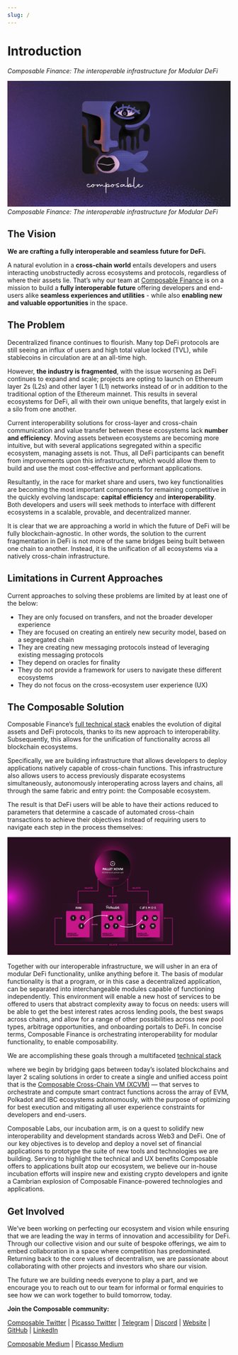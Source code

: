 ```yaml
---
slug: /
---
```



# Introduction

*Composable Finance: The interoperable infrastructure for Modular DeFi*


![composable_finance](./composable-face-banner.png)
*Composable Finance: The interoperable infrastructure for Modular DeFi*

## The Vision

**We are crafting a fully interoperable and seamless future for DeFi.**

A natural evolution in a **cross-chain world** entails developers and users interacting unobstructedly across 
ecosystems and protocols, regardless of where their assets lie. That’s why our team at 
[Composable Finance](https://www.composable.finance/) 
is on a mission to build a **fully interoperable future** offering developers and end-users alike 
**seamless experiences and utilities** - while also **enabling new and valuable opportunities** in the space.

## The Problem

Decentralized finance continues to flourish. Many top DeFi protocols are still seeing an influx of users and high total 
value locked (TVL), while stablecoins in circulation are at an all-time high. 

However, **the industry is fragmented**, with the issue worsening as DeFi continues to expand and scale; projects are 
opting to launch on Ethereum layer 2s (L2s) and other layer 1 (L1) networks instead of or in addition to the 
traditional option of the Ethereum mainnet. This results in several ecosystems for DeFi, all with their own unique 
benefits, that largely exist in a silo from one another. 

Current interoperability solutions for cross-layer and cross-chain communication and value transfer between these 
ecosystems lack **number and efficiency**. Moving assets between ecosystems are becoming more intuitive, but with 
several applications segregated within a specific ecosystem, managing assets is not. Thus, all DeFi participants can 
benefit from improvements upon this infrastructure, which would allow them to build and use the most cost-effective 
and performant applications.

Resultantly, in the race for market share and users, two key functionalities are becoming the most important components
for remaining competitive in the quickly evolving landscape: **capital efficiency** and **interoperability**. 
Both developers and users will seek methods to interface with different ecosystems in a scalable, provable, 
and decentralized manner.

It is clear that we are approaching a world in which the future of DeFi will be fully blockchain-agnostic. 
In other words, the solution to the current fragmentation in DeFi is not more of the same bridges being built between 
one chain to another. Instead, it is the unification of all ecosystems via a natively cross-chain infrastructure.

## Limitations in Current Approaches

Current approaches to solving these problems are limited by at least one of the below:

* They are only focused on transfers, and not the broader developer experience
* They are focused on creating an entirely new security model, based on a segregated chain
* They are creating new messaging protocols instead of leveraging existing messaging protocols
* They depend on oracles for finality
* They do not provide a framework for users to navigate these different ecosystems
* They do not focus on the cross-ecosystem user experience (UX)



## The Composable Solution

Composable Finance’s [full technical stack](./products/technical-stack-overview.md) enables the evolution of digital 
assets and DeFi protocols, thanks to its new approach to interoperability. Subsequently, this allows for the 
unification of functionality across all blockchain ecosystems.

Specifically, we are building infrastructure that allows developers to deploy applications natively capable of 
cross-chain functions. This infrastructure also allows users to access previously disparate ecosystems simultaneously, 
autonomously interoperating across layers and chains, all through the same fabric and entry point: 
the Composable ecosystem.

The result is that DeFi users will be able to have their actions reduced to parameters that determine a cascade of 
automated cross-chain transactions to achieve their objectives instead of requiring users to navigate each step in the 
process themselves:


![routing](./XCVM-flow.png)


Together with our interoperable infrastructure, we will usher in an era of modular DeFi functionality, unlike anything before it. The basis of modular functionality is that a program, or in this case a decentralized application, can be separated into interchangeable modules capable of functioning independently. This environment will enable a new host of services to be offered to users that abstract complexity away to focus on needs: users will be able to get the best interest rates across lending pools, the best swaps across chains, and allow for a range of other possibilities across new pool types, arbitrage opportunities, and onboarding portals to DeFi. In concise terms, Composable Finance is orchestrating interoperability for modular functionality, to enable composability. 

We are accomplishing these goals through a multifaceted [technical stack](./products/technical-stack-overview.md) 

where we begin by bridging gaps between today’s isolated blockchains and layer 2 scaling solutions in order to create a
single and unified access point that is the 
[Composable Cross-Chain VM (XCVM)](https://medium.com/composable-finance/composable-finance-emerging-as-the-first-cross-chain-smart-contracting-l1-4e837b8bd57e) 
— that serves to orchestrate and compute smart contract functions across the array of EVM, Polkadot and IBC ecosystems 
autonomously, with the purpose of optimizing for best execution and mitigating all user experience constraints for 
developers and end-users. 

Composable Labs, our incubation arm, is on a quest to solidify new interoperability and development standards across 
Web3 and DeFi. One of our key objectives is to develop and deploy a novel set of financial applications to prototype 
the suite of new tools and technologies we are building. Serving to highlight the technical and UX benefits Composable 
offers to applications built atop our ecosystem, we believe our in-house incubation efforts will inspire new 
and existing crypto developers and ignite a Cambrian explosion of Composable Finance-powered technologies and applications.

## Get Involved

We’ve been working on perfecting our ecosystem and vision while ensuring that we are leading the way in terms of 
innovation and accessibility for DeFi. Through our collective vision and our suite of bespoke offerings, we aim to embed 
collaboration in a space where competition has predominated. Returning back to the core values of decentralism, we are 
passionate about collaborating with other projects and investors who share our vision.

The future we are building needs everyone to play a part, and we encourage you to reach out to our team for informal or
formal enquiries to see how we can work together to build tomorrow, today.

**Join the Composable community:**

[Composable Twitter](https://twitter.com/ComposableFin) | [Picasso Twitter](https://twitter.com/Picasso_Network) | 
[Telegram](https://t.me/composablefinance) | [Discord](https://discord.com/invite/pFZn2GCn65) | 
[Website](https://www.composable.finance/) | [GitHub](https://github.com/ComposableFi) | 
[LinkedIn](https://www.linkedin.com/company/composable-finance/)

[Composable Medium](https://composablefi.medium.com/about) | [Picasso Medium](https://medium.com/@picasso_network)

